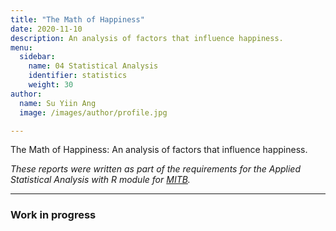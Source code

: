 ```yaml
---
title: "The Math of Happiness"
date: 2020-11-10
description: An analysis of factors that influence happiness. 
menu:
  sidebar:
    name: 04 Statistical Analysis
    identifier: statistics
    weight: 30
author:
  name: Su Yiin Ang
  image: /images/author/profile.jpg

---
```


The Math of Happiness: An analysis of factors that influence happiness. 

*These reports were written as part of the requirements for the Applied Statistical Analysis with R module for [MITB](https://scis.smu.edu.sg/master-it-business).*

---

### Work in progress